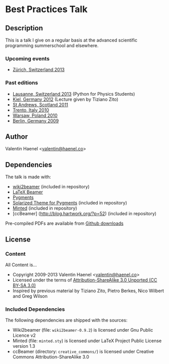 # Best Practices Talk

## Description

This is a talk I give on a regular basis at the advanced scientific programming
summerschool and elsewhere.

### Upcoming events

* [Zürich, Switzerland 2013](https://python.g-node.org/wiki/)

### Past editions

* [Lausanne, Switzerland 2013](http://physique.cuso.ch/cours/3cycle/detail-cours/item/courses/python-1s) (Python for Physics Students)
* [Kiel, Germany 2012](https://python.g-node.org/wiki/python-summerschool-2011/) (Lecture given by Tiziano Zito)
* [St Andrews, Scotland 2011](https://python.g-node.org/python-summerschool-2011/)
* [Trento, Italy 2010](https://python.g-node.org/python-autumnschool-2010/)
* [Warsaw, Poland 2010](https://python.g-node.org/python-winterschool-2010/)
* [Berlin, Germany 2009](http://portal.g-node.org/python-summerschool-2009/)

## Author

Valentin Haenel <<valentin@haenel.co>>

## Dependencies

The talk is made with:

* [wiki2beamer](http://wiki2beamer.sourceforge.net/) (included in repository)
* [LaTeX Beamer](https://bitbucket.org/rivanvx/beamer/wiki/Home)
* [Pygments](http://pygments.org/)
* [Solarized Theme for Pygments](https://bitbucket.org/john2x/solarized-pygment/src/b9455fbdc902/solarized.py) (included in repository)
* [Minted](http://code.google.com/p/minted/) (included in repository)
* [ccBeamer] (http://blog.hartwork.org/?p=52) (included in repository)

Pre-compiled PDFs are available from [Github
downloads](https://github.com/esc/best-practices-talk/downloads)

## License

### Content

All Content is...

* Copyright 2009-2013 Valentin Haenel <<valentin@haenel.co>>
* Licensed under the terms of [Attribution-ShareAlike 3.0 Unported  (CC BY-SA 3.0) ](http://creativecommons.org/licenses/by-sa/3.0/)
* Inspired by previous material by Tiziano Zito, Pietro Berkes, Nico Wilbert and Greg Wilson

### Included Dependencies

The following dependencies are shipped with the sources:

* Wiki2beamer (file: `wiki2beamer-0.9.2`) is licensed under Gnu Public Licence v2
* Minted (file: `minted.sty`) is licensed under LaTeX Project Public License  version 1.3
* ccBeamer (directory: `creative_commons/`) is licensed under Creative Commons Attribution-ShareAlike 3.0
